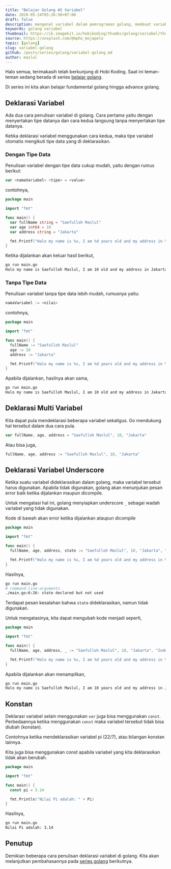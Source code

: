 ```yaml
---
title: "Belajar Golang #2 Variabel"
date: 2020-05-24T05:26:58+07:00
draft: false
description: mengenal variabel dalam pemrograman golang, membuat variabel di golang, deklarasi variabel di golang, how to make variable in golang, create variable in golang with two way
keywords: golang variabel
thumbnail: https://ik.imagekit.io/hobikoding/thumbs/golang/variabel/thumbnail_a2hc6XL97.jpg
source: https://unsplash.com/@mpho_mojapelo
topic: [golang]
slug: variabel-golang
github: /posts/series/golang/variabel-golang.md
author: maslul
---
```


Halo semua, terimakasih telah berkunjung di Hobi Koding. Saat ini teman-teman sedang berada di series [belajar golang](https://hobikoding.com/series/golang/).

Di series ini kita akan belajar fundamental golang hingga advance golang.

## Deklarasi Variabel

Ada dua cara penulisan variabel di golang. Cara pertama yaitu dengan menyertakan tipe datanya dan cara kedua langsung tanpa menyertakan tipe datanya.

Ketika deklarasi variabel menggunakan cara kedua, maka tipe variabel otomatis mengikuti tipe data yang di deklarasikan.

### Dengan Tipe Data

Penulisan variabel dengan tipe data cukup mudah, yaitu dengan rumus berikut:

```go
var <namaVariabel> <tipe> = <value>
```

contohnya,

```go
package main

import "fmt"

func main() {
  var fullName string = "Saefulloh Maslul"
  var age int64 = 10
  var address string = "Jakarta"

  fmt.Printf("Halo my name is %s, I am %d years old and my address in %s\n", fullName, age, address)
}
```

Ketika dijalankan akan keluar hasil berikut,

```bash
go run main.go
Halo my name is Saefulloh Maslul, I am 10 old and my address in Jakarta
```

### Tanpa Tipe Data

Penulisan variabel tanpa tipe data lebih mudah, rumusnya yaitu:

```go
namaVariabel := <nilai>
```

contohnya,

```go
package main

import "fmt"

func main() {
  fullName := "Saefulloh Maslul"
  age := 10
  address := "Jakarta"

  fmt.Printf("Halo my name is %s, I am %d years old and my address in %s\n", fullName, age, address)
}
```

Apabila dijalankan, hasilnya akan sama,

```bash
go run main.go
Halo my name is Saefulloh Maslul, I am 10 old and my address in Jakarta
```

## Deklarasi Multi Variabel

Kita dapat pula mendeklarasi beberapa variabel sekaligus. Go mendukung hal tersebut dalam dua cara pula.

```go
var fullName, age, address = "Saefulloh Maslul", 10, "Jakarta"
```

Atau bisa juga,

```go
fullName, age, address := "Saefulloh Maslul", 10, "Jakarta"
```

## Deklarasi Variabel Underscore

Ketika suatu variabel dideklarasikan dalam golang, maka variabel tersebut harus digunakan. Apabila tidak digunakan, golang akan menunjukan pesan error baik ketika dijalankan maupun dicompile.

Untuk mengatasi hal ini, golang menyiapkan underscore `_` sebagai wadah variabel yang tidak digunakan.

Kode di bawah akan error ketika dijalankan ataupun dicompile

```go
package main

import "fmt"

func main() {
  fullName, age, address, state := "Saefulloh Maslul", 10, "Jakarta", "Indonesia"

  fmt.Printf("Halo my name is %s, I am %d years old and my address in %s\n", fullName, age, address)
}
```

Hasilnya,

```bash
go run main.go
# command-line-arguments
./main.go:6:26: state declared but not used
```

Terdapat pesan kesalahan bahwa `state` dideklarasikan, namun tidak digunakan.

Untuk mengatasinya, kita dapat mengubah kode menjadi seperti,

```go
package main

import "fmt"

func main() {
  fullName, age, address, _ := "Saefulloh Maslul", 10, "Jakarta", "Indonesia"

  fmt.Printf("Halo my name is %s, I am %d years old and my address in %s\n", fullName, age, address)
}
```

Apabila dijalankan akan menampilkan,

```bash
go run main.go
Halo my name is Saefulloh Maslul, I am 10 years old and my address in Jakarta
```

## Konstan

Deklarasi variabel selain menggunakan `var` juga bisa menggunakan `const`. Perbedaannya ketika menggunakan `const` maka variabel tersebut tidak bisa diubah (konstan).

Contohnya ketika mendeklarasikan variabel pi (22/7), atau bilangan konstan lainnya.

Kita juga bisa menggunakan const apabila variabel yang kita deklarasikan tidak akan berubah.

```go
package main

import "fmt"

func main() {
  const pi = 3.14

  fmt.Println("Nilai Pi adalah: " + Pi)
}
```

Hasilnya,

```bash
go run main.go
Nilai Pi adalah: 3.14
```

## Penutup

Demikian beberapa cara penulisan deklarasi variabel di golang. Kita akan melanjutkan pembahasannya pada [series golang](https://hobikoding.com/series/golang/) berikutnya.
